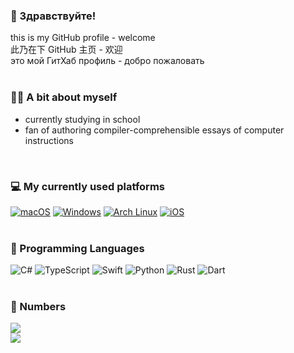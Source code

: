 ### 👋 Здравствуйте!
this is my GitHub profile - welcome<br>
此乃在下 GitHub 主页 - 欢迎<br>
это мой ГитХаб профиль - добро пожаловать
<br><br>

### 💆‍♂️ A bit about myself
- currently studying in school
- fan of authoring compiler-comprehensible essays of computer instructions
<br>

### 💻 My currently used platforms
[![macOS](https://img.shields.io/badge/macOS%2014-4f4f4f?style=flat-square&logo=apple&logoColor=white)](https://www.apple.com/macos/)
[![Windows](https://img.shields.io/badge/Windows%2011-0078d4?style=flat-square&logo=windows11&logoColor=white)](https://www.microsoft.com/windows)
[![Arch Linux](https://img.shields.io/badge/Arch%20Linux-197fc7?style=flat-square&logo=archlinux&logoColor=white)](https://archlinux.org)
[![iOS](https://img.shields.io/badge/iOS%2017-4f4f4f?style=flat-square&logo=apple&logoColor=white)](https://www.apple.com/ios/)
<br><br>

### 🌱 Programming Languages
![C#](https://img.shields.io/badge/-C%23-9264d5?style=flat-square&logo=C%23&logoColor=white)
![TypeScript](https://img.shields.io/badge/-TypeScript-265DB2?style=flat-square&logo=typescript&logoColor=white)
![Swift](https://img.shields.io/badge/-Swift-f05138?style=flat-square&logo=Swift&logoColor=white)
![Python](https://img.shields.io/badge/-Python-3776ab?style=flat-square&logo=Python&logoColor=white)
![Rust](https://img.shields.io/badge/-Rust-F23A12?style=flat-square&logo=rust&logoColor=white)
![Dart](https://img.shields.io/badge/-Dart-0B458B?style=flat-square&logo=dart&logoColor=white)
<br><br>

### 🔢 Numbers
<picture>
  <source
    srcset="https://github-readme-stats.vercel.app/api?username=wind-explorer&show_icons=true&hide_title=true&theme=dracula"
    media="(prefers-color-scheme: dark)"
  />
  <source
    srcset="https://github-readme-stats.vercel.app/api?username=wind-explorer&show_icons=true&hide_title=true"
    media="(prefers-color-scheme: light), (prefers-color-scheme: no-preference)"
  />
  <img src="https://github-readme-stats.vercel.app/api?username=wind-explorer&show_icons=true&hide_title=true" />
</picture>

<br>

<picture>
  <source
    srcset="https://github-readme-stats.vercel.app/api/top-langs/?username=Wind-Explorer&layout=compact&hide_title=true&card_width=468&theme=dracula"
    media="(prefers-color-scheme: dark)"
  />
  <source
    srcset="https://github-readme-stats.vercel.app/api/top-langs/?username=Wind-Explorer&layout=compact&hide_title=true&card_width=468"
    media="(prefers-color-scheme: light), (prefers-color-scheme: no-preference)"
  />
  <img src="https://github-readme-stats.vercel.app/api/top-langs/?username=Wind-Explorer&layout=compact&hide_title=true&card_width=468" />
</picture>

